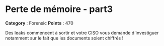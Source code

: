 # Perte de mémoire - part3

**Category** : Forensic
**Points** : 470

Des leaks commencent à sortir et votre CISO vous demande d'investiguer notamment sur le fait que les documents soient chiffrés !



